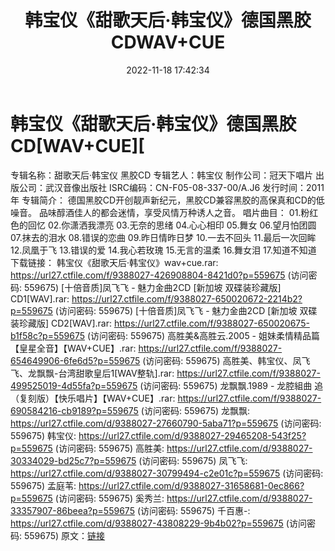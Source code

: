 ﻿---
title: 韩宝仪《甜歌天后·韩宝仪》德国黑胶CDWAV+CUE
date: 2022-11-18 17:42:34
categories: WAV车载音乐、镜像
tags: 华语中文
---
# 韩宝仪《甜歌天后·韩宝仪》德国黑胶CD[WAV+CUE][

专辑名称：甜歌天后·韩宝仪 黑胶CD
专辑艺人：韩宝仪
制作公司：冠天下唱片
出版公司：武汉音像出版社
ISRC编码：CN-F05-08-337-00/A.J6
发行时间：2011年
专辑简介：
德国黑胶CD开创靓声新纪元，黑胶CD兼容黑胶的高保真和CD的低噪音。
品味醇酒佳人的都会迷情，享受风情万种诱人之音。
唱片曲目：
01.粉红色的回忆
02.你潇洒我漂亮
03.无奈的思绪
04.心心相印
05.舞女
06.望月怕团圆
07.抹去的泪水
08.错误的恋曲
09.昨日情昨日梦
10.一去不回头
11.最后一次回眸
12.凤凰于飞
13.错误的爱
14.我心若玫瑰
15.无言的温柔
16.舞女泪
17.知道不知道
下载链接：
韩宝仪《甜歌天后·韩宝仪》wav+cue.rar: https://url27.ctfile.com/f/9388027-426908804-8421d0?p=559675
(访问密码: 559675)
[十倍音质]凤飞飞 - 魅力金曲2CD [新加坡 双碟装珍藏版] CD1[WAV].rar: https://url27.ctfile.com/f/9388027-650020672-2214b2?p=559675
(访问密码: 559675)
[十倍音质]凤飞飞 - 魅力金曲2CD [新加坡 双碟装珍藏版] CD2[WAV].rar: https://url27.ctfile.com/f/9388027-650020675-b1f58c?p=559675
(访问密码: 559675)
高胜美&高胜云.2005 - 姐妹柔情精品篇【皇星全音】【WAV+CUE】.rar: https://url27.ctfile.com/f/9388027-654649906-6fe6d5?p=559675
(访问密码: 559675)
高胜美、韩宝仪、凤飞飞、龙飘飘-台湾甜歌皇后1[WAV整轨].rar: https://url27.ctfile.com/f/9388027-499525019-4d55fa?p=559675
(访问密码: 559675)
龙飘飘.1989 - 龙腔組曲 追（复刻版）【快乐唱片】【WAV+CUE】.rar: https://url27.ctfile.com/f/9388027-690584216-cb9189?p=559675
(访问密码: 559675)
龙飘飘: https://url27.ctfile.com/d/9388027-27660790-5aba71?p=559675
(访问密码: 559675)
韩宝仪: https://url27.ctfile.com/d/9388027-29465208-543f25?p=559675
(访问密码: 559675)
高胜美: https://url27.ctfile.com/d/9388027-30334029-bd25c7?p=559675
(访问密码: 559675)
凤飞飞: https://url27.ctfile.com/d/9388027-30799494-c2e01c?p=559675
(访问密码: 559675)
孟庭苇: https://url27.ctfile.com/d/9388027-31658681-0ec866?p=559675
(访问密码: 559675)
奚秀兰: https://url27.ctfile.com/d/9388027-33357907-86beea?p=559675
(访问密码: 559675)
千百惠-: https://url27.ctfile.com/d/9388027-43808229-9b4b02?p=559675
(访问密码: 559675)
原文：[链接](https://blog.sina.com.cn/s/blog_1647c7e76010310ba.html)